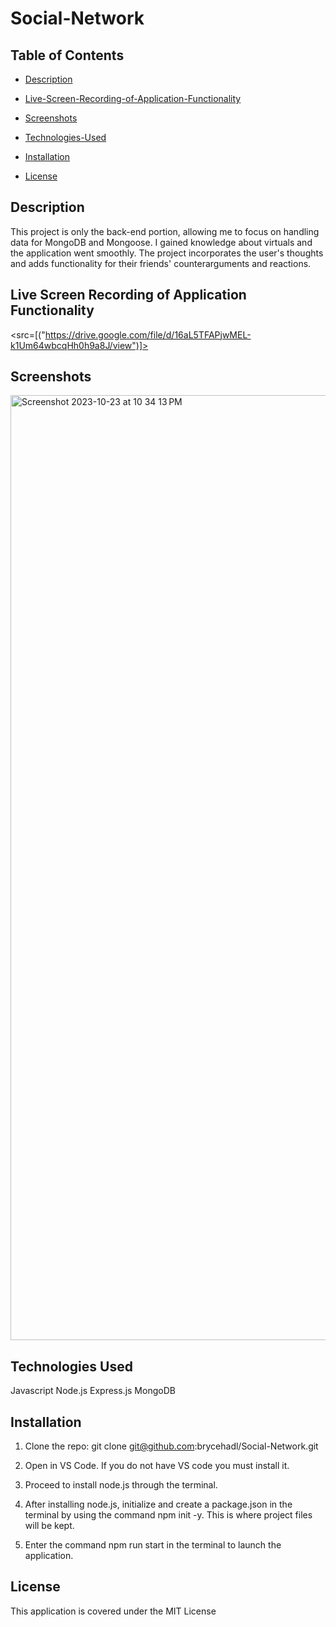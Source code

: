 # Social-Network

## Table of Contents

 * [Description](#description)

 * [Live-Screen-Recording-of-Application-Functionality](#live-screen-recording-of-application-functionality)

 * [Screenshots](#screenshots)

 * [Technologies-Used](#technologies-used)

 * [Installation](#installation)

 * [License](#license)



## Description

This project is only the back-end portion, allowing me to focus on handling data for MongoDB and Mongoose. I gained knowledge about virtuals and the application went smoothly. The project incorporates the user's thoughts and adds functionality for their friends' counterarguments and reactions.

## Live Screen Recording of Application Functionality
<src=[("https://drive.google.com/file/d/16aL5TFAPjwMEL-k1Um64wbcqHh0h9a8J/view")]>


## Screenshots


<img width="1512" alt="Screenshot 2023-10-23 at 10 34 13 PM" src="https://github.com/brycehadl/Social-Network/assets/133932050/e8731cd0-cb0f-43bd-8cf6-867c5e29d703">


## Technologies Used

Javascript
Node.js
Express.js
MongoDB

## Installation

1. Clone the repo:
   git clone git@github.com:brycehadl/Social-Network.git

2. Open in VS Code. If you do not have VS code you must install it.

3. Proceed to install node.js through the terminal.

4. After installing node.js, initialize and create a package.json in the terminal by using the command npm init -y. This is where project files will be kept.

5. Enter the command npm run start in the terminal to launch the application.

## License

This application is covered under the MIT License
